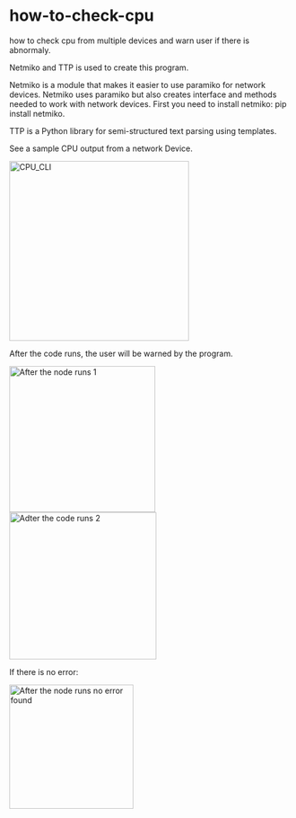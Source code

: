 # how-to-check-cpu
how to check cpu from multiple devices and warn user if there is abnormaly. 

Netmiko and TTP is used to create this program. 

Netmiko is a module that makes it easier to use paramiko for network devices. Netmiko uses paramiko but also creates interface and methods needed to work with network devices. First you need to install netmiko: pip install netmiko.

TTP is a Python library for semi-structured text parsing using templates.

See a sample CPU output from a network Device. 

<img width="320" alt="CPU_CLI" src="https://user-images.githubusercontent.com/94804863/163663564-45ed7cb0-7e30-4aa0-a732-ee8d1158e222.PNG">

After the code runs, the user will be warned by the program. 

<img width="260" alt="After the node runs 1" src="https://user-images.githubusercontent.com/94804863/163663590-a810b9ce-da35-4278-b0df-3b85681b76a9.PNG">

<img width="262" alt="Adter the code runs 2" src="https://user-images.githubusercontent.com/94804863/163663594-76195b95-d4ce-410e-b4a7-90a67db57f1b.PNG">

If there is no error: 

<img width="221" alt="After the node runs no error found" src="https://user-images.githubusercontent.com/94804863/163663614-dcf3ad8c-abff-47ba-81a4-4284564273e1.PNG">
